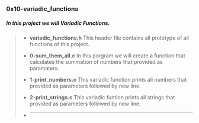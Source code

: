 ### 0x10-variadic_functions

##### In this project we will **Variadic Functions**.

> - **variadic_functions.h** This header file contains all prototype of all functions of this project.
>
> - **0-sum_them_all.c** In this porgram we will create a function that calculates the summation of numbers that provided as paramaters.
>
> - **1-print_numbers.c** This variadic function prints all numbers that provided as parameters followed by new line.
>
> - **2-print_strings.c** This variadic funtion prints all strings that provided as parameters followed by new line.
>
> - ****
